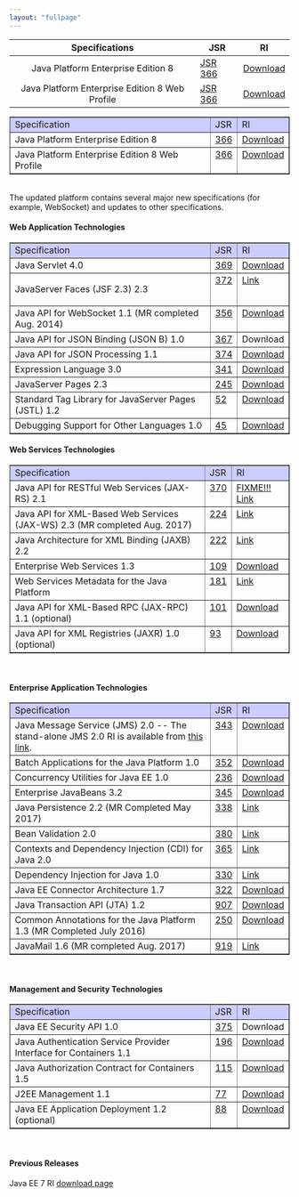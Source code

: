 ```yaml
---
layout: "fullpage"
---
```


| Specifications 	|JSR             	|RI       	|
|:-------:	|-------------	|-------	|
| Java Platform Enterprise Edition 8       	| [JSR 366](http://jcp.org/en/jsr/detail?id=366) 	| [Download](http://javaweb.us.oracle.com/java/re/glassfish/5.0/promoted/ri-source-build-final/javaee-ri.zip)|
| Java Platform Enterprise Edition 8 Web Profile |[JSR 366](http://jcp.org/en/jsr/detail?id=366)   	|[Download](http://javaweb.us.oracle.com/java/re/glassfish/5.0/promoted/ri-source-build-final/javaee-ri.zip) |


<table style="text-align: left; width: 100%;" cellspacing="2" cellpadding="2" border="1"> 
 <tbody> 
  <tr> 
   <td style="vertical-align: top; background-color: rgb(204, 204, 255);">Specification<br> </td> 
   <td style="vertical-align: top; background-color: rgb(204, 204, 255);">JSR<br> </td> 
   <td style="vertical-align: top; background-color: rgb(204, 204, 255);">RI<br> </td> 
  </tr> 
  <tr> 
   <td style="vertical-align: top;">Java Platform Enterprise Edition 8 <br> </td> 
   <td style="vertical-align: top;"><a href="http://jcp.org/en/jsr/detail?id=366">366</a><br> </td> 
   <td style="vertical-align: top;"><a href="http://javaweb.us.oracle.com/java/re/glassfish/5.0/promoted/ri-source-build-final/javaee-ri.zip">Download</a><br> </td> 
  </tr> 
  <tr> 
   <td style="vertical-align: top;">Java Platform Enterprise Edition 8 Web Profile <br> </td> 
   <td style="vertical-align: top;"><a href="http://jcp.org/en/jsr/detail?id=366">366</a> </td> 
   <td style="vertical-align: top;"><a href="http://javaweb.us.oracle.com/java/re/glassfish/5.0/promoted/ri-source-build-final/javaee-ri-web.zip">Download</a><br> </td> 
  </tr> 
 </tbody> 
</table> 
<br> The updated platform contains several major new specifications (for example, WebSocket) and updates to other specifications. 
<br> 
<h4>Web Application Technologies</h4> 
<table style="text-align: left; width: 100%;" cellspacing="2" cellpadding="2" border="1"> 
 <tbody> 
  <tr> 
   <td style="vertical-align: top; background-color: rgb(204, 204, 255);">Specification<br> </td> 
   <td style="vertical-align: top; background-color: rgb(204, 204, 255);">JSR<br> </td> 
   <td style="vertical-align: top; background-color: rgb(204, 204, 255);">RI<br> </td> 
  </tr> 
  <tr> 
   <td style="vertical-align: top;">Java Servlet 4.0<br> </td> 
   <td style="vertical-align: top;"><a href="http://jcp.org/en/jsr/detail?id=369">369</a><br> </td> 
   <td style="vertical-align: top;"><a href="http://javaweb.us.oracle.com/java/re/glassfish/5.0/promoted/ri-source-build-final/javaee-ri.zip">Download</a><br> </td> 
  </tr> 
  <tr> 
   <td style="vertical-align: top;"><p>JavaServer Faces (JSF 2.3) 2.3<br>
     </p></td> 
   <td style="vertical-align: top;"><a href="http://jcp.org/en/jsr/detail?id=372">372</a><br> </td> 
   <td style="vertical-align: top;"><a href="https://javaserverfaces.github.io/">Link</a><br> </td> 
  </tr> 
  <tr> 
   <td style="vertical-align: top;">Java API for WebSocket 1.1 (MR completed Aug. 2014)<br> </td> 
   <td style="vertical-align: top;"><a href="http://jcp.org/en/jsr/detail?id=356">356</a><br> </td> 
   <td style="vertical-align: top;"><a href="http://javaweb.us.oracle.com/java/re/glassfish/5.0/promoted/ri-source-build-final/javaee-ri.zip">Download</a><br> </td> 
  </tr> 
  <tr>
    <td style="vertical-align: top;">Java API for JSON Binding (JSON B) 1.0</td>
    <td style="vertical-align: top;"><a href="http://jcp.org/en/jsr/detail?id=367">367</a></td>
    <td style="vertical-align: top;">Download</td>
  </tr>
  <tr> 
   <td style="vertical-align: top;">Java API for JSON Processing 1.1<br> </td> 
   <td style="vertical-align: top;"><a href="http://jcp.org/en/jsr/detail?id=353">374</a><br> </td> 
   <td style="vertical-align: top;"><a href="http://javaweb.us.oracle.com/java/re/glassfish/5.0/promoted/ri-source-build-final/javaee-ri.zip">Download</a><br> </td> 
  </tr> 
  <tr> 
   <td style="vertical-align: top;">Expression Language 3.0<br> </td> 
   <td style="vertical-align: top;"><a href="http://jcp.org/en/jsr/detail?id=341">341</a><br> </td> 
   <td style="vertical-align: top;"><a href="http://javaweb.us.oracle.com/java/re/glassfish/5.0/promoted/ri-source-build-final/javaee-ri.zip">Download</a><br> </td> 
  </tr> 
  <tr> 
   <td style="vertical-align: top;">JavaServer Pages 2.3<br> </td> 
   <td style="vertical-align: top;"><a href="http://jcp.org/en/jsr/detail?id=245">245</a><br> </td> 
   <td style="vertical-align: top;"><a href="http://javaweb.us.oracle.com/java/re/glassfish/5.0/promoted/ri-source-build-final/javaee-ri.zip">Download</a><br> </td> 
  </tr> 
  <tr> 
   <td style="vertical-align: top;">Standard Tag Library for JavaServer Pages (JSTL) 1.2<br> </td> 
   <td style="vertical-align: top;"><a href="http://jcp.org/en/jsr/detail?id=52">52</a><br> </td> 
   <td style="vertical-align: top;"><a href="http://javaweb.us.oracle.com/java/re/glassfish/5.0/promoted/ri-source-build-final/javaee-ri.zip">Download</a><br> </td> 
  </tr> 
  <tr> 
   <td style="vertical-align: top;">Debugging Support for Other Languages 1.0<br> </td> 
   <td style="vertical-align: top;"><a href="http://jcp.org/en/jsr/detail?id=45">45</a><br> </td> 
   <td style="vertical-align: top;"><a href="http://javaweb.us.oracle.com/java/re/glassfish/5.0/promoted/ri-source-build-final/javaee-ri.zip">Download</a><br> </td> 
  </tr> 
 </tbody> 
</table> 
<h4>Web Services Technologies</h4> 
<table style="text-align: left; width: 100%;" cellspacing="2" cellpadding="2" border="1"> 
 <tbody> 
  <tr> 
   <td style="vertical-align: top; background-color: rgb(204, 204, 255);">Specification<br> </td> 
   <td style="vertical-align: top; background-color: rgb(204, 204, 255);">JSR<br> </td> 
   <td style="vertical-align: top; background-color: rgb(204, 204, 255);">RI<br> </td> 
  </tr> 
  <tr> 
   <td style="vertical-align: top;">Java API for RESTful Web Services (JAX-RS) 2.1<br> </td> 
   <td style="vertical-align: top;"><a href="http://jcp.org/en/jsr/detail?id=370">370</a><br> </td> 
   <td style="vertical-align: top;"><a href="">FIXME!!! Link</a><br> </td> 
  </tr> 
  <tr> 
   <td style="vertical-align: top;">Java API for XML-Based Web Services (JAX-WS) 2.3 (MR completed Aug. 2017)<br> </td> 
   <td style="vertical-align: top;"><a href="http://jcp.org/en/jsr/detail?id=224">224</a><br> </td> 
   <td style="vertical-align: top;"><a href="https://javaee.github.io/metro-jax-ws/">Link</a><br> </td> 
  </tr> 
  <tr> 
   <td style="vertical-align: top;">Java Architecture for XML Binding (JAXB) 2.2<br> </td> 
   <td style="vertical-align: top;"><a href="http://jcp.org/en/jsr/detail?id=222">222</a><br> </td> 
   <td style="vertical-align: top;"><a href="https://javaee.github.io/jaxb-v2/">Link</a><br> </td> 
  </tr> 
  <tr> 
   <td style="vertical-align: top;">Enterprise Web Services 1.3<br> </td> 
   <td style="vertical-align: top;"><a href="http://jcp.org/en/jsr/detail?id=109">109</a><br> </td> 
   <td style="vertical-align: top;"><a href="http://javaweb.us.oracle.com/java/re/glassfish/5.0/promoted/ri-source-build-final/javaee-ri.zip">Download</a><br> </td> 
  </tr> 
  <tr> 
   <td style="vertical-align: top;">Web Services Metadata for the Java Platform<br> </td> 
   <td style="vertical-align: top;"><a href="http://jcp.org/en/jsr/detail?id=181">181</a></td> 
   <td style="vertical-align: top;"><a href="https://javaee.github.io/metro-jax-ws/">Link</a></td> 
  </tr> 
  <tr> 
   <td style="vertical-align: top;">Java API for XML-Based RPC (JAX-RPC) 1.1 (optional)<br> </td> 
   <td style="vertical-align: top;"><a href="http://jcp.org/en/jsr/detail?id=101">101</a><br> </td> 
   <td style="vertical-align: top;"><a href="http://javaweb.us.oracle.com/java/re/glassfish/5.0/promoted/ri-source-build-final/javaee-ri.zip">Download</a><br> </td> 
  </tr> 
  <tr> 
   <td style="vertical-align: top;">Java API for XML Registries (JAXR) 1.0 (optional)<br> </td> 
   <td style="vertical-align: top;"><a href="http://jcp.org/en/jsr/detail?id=93">93</a><br> </td> 
   <td style="vertical-align: top;"><a href="http://javaweb.us.oracle.com/java/re/glassfish/5.0/promoted/ri-source-build-final/javaee-ri.zip">Download</a><br> </td> 
  </tr> 
 </tbody> 
</table> 
<br> 
<h4>Enterprise Application Technologies</h4> 
<table style="text-align: left; width: 100%;" cellspacing="2" cellpadding="2" border="1"> 
 <tbody> 
  <tr> 
   <td style="vertical-align: top; background-color: rgb(204, 204, 255);">Specification<br> </td> 
   <td style="vertical-align: top; background-color: rgb(204, 204, 255);">JSR<br> </td> 
   <td style="vertical-align: top; background-color: rgb(204, 204, 255);">RI<br> </td> 
  </tr> 
  <tr> 
   <td style="vertical-align: top;">Java Message Service (JMS) 2.0 -- The stand-alone JMS 2.0 RI is available from <a href="https://javaee.github.io/openmq/www/downloads/ri/">this link</a>.</td> 
   <td style="vertical-align: top;"><a href="http://www.jcp.org/en/jsr/detail?id=343">343</a><br> </td> 
   <td style="vertical-align: top;"><a href="http://javaweb.us.oracle.com/java/re/glassfish/5.0/promoted/ri-source-build-final/javaee-ri.zip">Download</a><br> </td> 
  </tr> 
  <tr> 
   <td style="vertical-align: top;">Batch Applications for the Java Platform 1.0<br> </td> 
   <td style="vertical-align: top;"><a href="http://jcp.org/en/jsr/detail?id=352">352</a><br> </td> 
   <td style="vertical-align: top;"><a href="https://github.com/WASdev/standards.jsr352.jbatch/releases">Download</a><br> </td> 
  </tr> 
  <tr> 
   <td style="vertical-align: top;">Concurrency Utilities for Java EE 1.0<br> </td> 
   <td style="vertical-align: top;"><a href="http://jcp.org/en/jsr/detail?id=236">236</a><br> </td> 
   <td style="vertical-align: top;"><a href="http://javaweb.us.oracle.com/java/re/glassfish/5.0/promoted/ri-source-build-final/javaee-ri.zip">Download</a><br> </td> 
  </tr> 
  <tr> 
   <td style="vertical-align: top;">Enterprise JavaBeans 3.2<br> </td> 
   <td style="vertical-align: top;"><a href="http://jcp.org/en/jsr/detail?id=345">345</a><br> </td> 
   <td style="vertical-align: top;"><a href="http://javaweb.us.oracle.com/java/re/glassfish/5.0/promoted/ri-source-build-final/javaee-ri.zip">Download</a><br> </td> 
  </tr> 
  <tr> 
   <td style="vertical-align: top;">Java Persistence 2.2 (MR Completed May 2017)<br> </td> 
   <td style="vertical-align: top;"><a href="http://www.jcp.org/en/jsr/detail?id=338">338</a><br> </td> 
   <td style="vertical-align: top;"><a href="http://www.eclipse.org/eclipselink/downloads/ri.php">Link</a><br> </td> 
  </tr> 
  <tr> 
   <td style="vertical-align: top;">Bean Validation 2.0<br> </td> 
   <td style="vertical-align: top;"><a href="http://jcp.org/en/jsr/detail?id=380">380</a><br> </td> 
   <td style="vertical-align: top;"><a href="http://beanvalidation.org/1.1/">Link</a><br> </td> 
  </tr> 
  <tr> 
   <td style="vertical-align: top;">Contexts and Dependency Injection (CDI) for Java 2.0<br> </td> 
   <td style="vertical-align: top;"><a href="http://www.jcp.org/en/jsr/detail?id=365">365</a><br> </td> 
   <td style="vertical-align: top;"><a href="http://seamframework.org/Weld/WeldDistributionDownloads"> Link</a><br> </td> 
  </tr> 
  <tr> 
   <td style="vertical-align: top;">Dependency Injection for Java 1.0<br> </td> 
   <td style="vertical-align: top;"><a href="http://jcp.org/en/jsr/summary?id=330">330</a><br> </td> 
   <td style="vertical-align: top;"><a href="http://atinject.googlecode.com/files/javax.inject-1-bundle.jar">Link</a><br> </td> 
  </tr> 
  <tr> 
   <td style="vertical-align: top;">Java EE Connector Architecture 1.7<br> </td> 
   <td style="vertical-align: top;"><a href="http://jcp.org/en/jsr/detail?id=322">322</a><br> </td> 
   <td style="vertical-align: top;"><a href="http://javaweb.us.oracle.com/java/re/glassfish/5.0/promoted/ri-source-build-final/javaee-ri.zip">Download</a><br> </td> 
  </tr> 
  <tr> 
   <td style="vertical-align: top;">Java Transaction API (JTA) 1.2<br> </td> 
   <td style="vertical-align: top;"><a href="http://jcp.org/en/jsr/detail?id=907">907</a><br> </td> 
   <td style="vertical-align: top;"><a href="http://javaweb.us.oracle.com/java/re/glassfish/5.0/promoted/ri-source-build-final/javaee-ri.zip">Download</a><br> </td> 
  </tr> 
  <tr> 
   <td style="vertical-align: top;">Common Annotations for the Java Platform 1.3 (MR Completed July 2016)<br> </td> 
   <td style="vertical-align: top;"><a href="http://jcp.org/en/jsr/detail?id=250">250</a><br> </td> 
   <td style="vertical-align: top;"><a href="http://javaweb.us.oracle.com/java/re/glassfish/5.0/promoted/ri-source-build-final/javaee-ri.zip">Download</a><br> </td> 
  </tr> 
  <tr> 
   <td style="vertical-align: top;">JavaMail 1.6 (MR completed Aug. 2017)<br> </td> 
   <td style="vertical-align: top;"><a href="http://jcp.org/en/jsr/detail?id=919">919</a><br> </td> 
   <td style="vertical-align: top;"><a href="https://javaee.github.io/javamail/">Link</a><br> </td> 
  </tr> 
 </tbody> 
</table> 
<br> 
<h4>Management and Security Technologies</h4> 
<table style="text-align: left; width: 100%;" cellspacing="2" cellpadding="2" border="1"> 
 <tbody> 
  <tr> 
   <td style="vertical-align: top; background-color: rgb(204, 204, 255);">Specification<br> </td> 
   <td style="vertical-align: top; background-color: rgb(204, 204, 255);">JSR<br> </td> 
   <td style="vertical-align: top; background-color: rgb(204, 204, 255);">RI<br> </td> 
  </tr> 
  <tr>
    <td style="vertical-align: top;">Java EE Security API 1.0</td>
    <td style="vertical-align: top;"><a href="http://jcp.org/en/jsr/detail?id=375">375</a></td>
    <td style="vertical-align: top;">Download</td>
  </tr>
  <tr> 
   <td style="vertical-align: top;">Java Authentication Service Provider Interface for Containers 1.1<br> </td> 
   <td style="vertical-align: top;"><a href="http://jcp.org/en/jsr/detail?id=196">196</a><br> </td> 
   <td style="vertical-align: top;"><a href="http://javaweb.us.oracle.com/java/re/glassfish/5.0/promoted/ri-source-build-final/javaee-ri.zip">Download</a><br> </td> 
  </tr> 
  <tr> 
   <td style="vertical-align: top;">Java Authorization Contract for Containers 1.5<br> </td> 
   <td style="vertical-align: top;"><a href="http://jcp.org/en/jsr/detail?id=115">115</a><br> </td> 
   <td style="vertical-align: top;"><a href="http://javaweb.us.oracle.com/java/re/glassfish/5.0/promoted/ri-source-build-final/javaee-ri.zip">Download</a><br> </td> 
  </tr> 
  <tr> 
   <td style="vertical-align: top;">J2EE Management 1.1<br> </td> 
   <td style="vertical-align: top;"><a href="http://jcp.org/en/jsr/detail?id=77">77</a><br> </td> 
   <td style="vertical-align: top;"><a href="http://javaweb.us.oracle.com/java/re/glassfish/5.0/promoted/ri-source-build-final/javaee-ri.zip">Download</a><br> </td> 
  </tr> 
  <tr> 
   <td style="vertical-align: top;">Java EE Application Deployment 1.2 (optional)<br> </td> 
   <td style="vertical-align: top;"><a href="http://jcp.org/en/jsr/detail?id=88">88</a><br> </td> 
   <td style="vertical-align: top;"><a href="http://javaweb.us.oracle.com/java/re/glassfish/5.0/promoted/ri-source-build-final/javaee-ri.zip">Download</a><br> </td> 
  </tr> 
 </tbody> 
</table> 
<br>
<h4>Previous Releases</h4> 
<p>Java EE 7 RI <a href="file:///D:/work/glassfish-gh-pages/glassfish/downloads/ri/ee7-ri.html">download page</a></p><templatefooter> 
<br>
 
